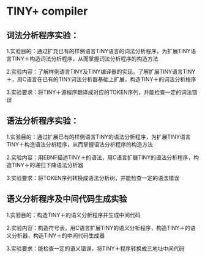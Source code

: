 # TINY+ compiler

## 词法分析程序实验： 
1.实验目的：通过扩充已有的样例语言TINY语言的词法分析程序，为扩展TINY语言TINY＋构造词法分析程序，从而掌握词法分析程序的构造方法 

2.实验内容：了解样例语言TINY及TINY编译器的实现，了解扩展TINY语言TINY＋，用C语言在已有的TINY词法分析器基础上扩展，构造TINY＋的词法分析程序

3.实验要求：将TINY＋源程序翻译成对应的TOKEN序列，并能检查一定的词法错误

## 语法分析程序实验：
1.实验目的：通过扩展已有的样例语言TINY的语法分析程序，为扩展TINY语言TINY＋构造语法分析程序，从而掌握语法分析程序的构造方法

2.实验内容：用EBNF描述TINY＋的语法，用C语言扩展TINY的语法分析程序，构造TINY＋的递归下降语法分析器

3.实验要求：将TOKEN序列转换成语法分析树，并能检查一定的语法错误

## 语义分析程序及中间代码生成实验
1.实验目的：构造TINY＋的语义分析程序并生成中间代码

2.实验内容：构造符号表，用C语言扩展TINY的语义分析程序，构造TINY＋的语义分析器，构造TINY＋的中间代码生成器

3.实验要求：能检查一定的语义错误，将TINY＋程序转换成三地址中间代码

